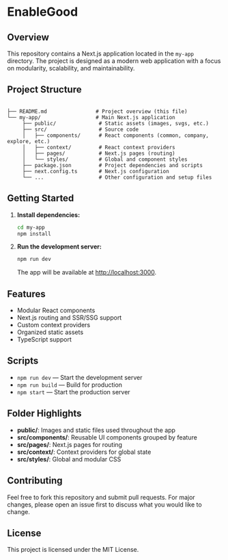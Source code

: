 # EnableGood


## Overview

This repository contains a Next.js application located in the `my-app` directory. The project is designed as a modern web application with a focus on modularity, scalability, and maintainability.

## Project Structure

```

├── README.md                # Project overview (this file)
└── my-app/                  # Main Next.js application
	 ├── public/              # Static assets (images, svgs, etc.)
	 ├── src/                 # Source code
	 │   ├── components/      # React components (common, company, explore, etc.)
	 │   ├── context/         # React context providers
	 │   ├── pages/           # Next.js pages (routing)
	 │   └── styles/          # Global and component styles
	 ├── package.json         # Project dependencies and scripts
	 ├── next.config.ts       # Next.js configuration
	 └── ...                  # Other configuration and setup files
```

## Getting Started

1. **Install dependencies:**

   ```bash
   cd my-app
   npm install
   ```

2. **Run the development server:**
   ```bash
   npm run dev
   ```
   The app will be available at [http://localhost:3000](http://localhost:3000).

## Features

- Modular React components
- Next.js routing and SSR/SSG support
- Custom context providers
- Organized static assets
- TypeScript support

## Scripts

- `npm run dev` — Start the development server
- `npm run build` — Build for production
- `npm start` — Start the production server

## Folder Highlights

- **public/**: Images and static files used throughout the app
- **src/components/**: Reusable UI components grouped by feature
- **src/pages/**: Next.js pages for routing
- **src/context/**: Context providers for global state
- **src/styles/**: Global and modular CSS

## Contributing

Feel free to fork this repository and submit pull requests. For major changes, please open an issue first to discuss what you would like to change.

## License

This project is licensed under the MIT License.
